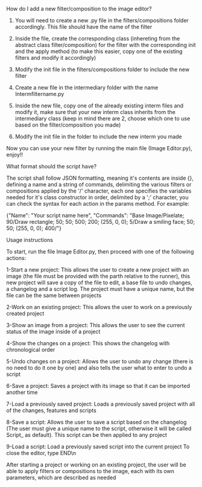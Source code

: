 How do I add a new filter/composition to the image editor?

	
 1) You will need to create a new .py file in the filters/compositions folder accordingly. This file should have the name of the filter
	
 2) Inside the file, create the corresponding class (inhereting from the abstract class filter/composition) for the filter with the corresponding init and the apply method (to make this easier, copy one of the existing filters and modify it accordingly)
	
 3) Modify the init file in the filters/compositions folder to include the new filter
	
 4) Create a new file in the intermediary folder with the name Intermfiltername.py
	
 5) Inside the new file, copy one of the already existing interm files and modify it, make sure that your new interm class inherits from the intermediary class (keep in mind there are 2, choose which one to use based on the filter/composition you made)
	
 6) Modify the init file in the folder to include the new interm you made

Now you can use your new filter by running the main file (Image Editor.py), enjoy!!



What format should the script have?


The script shall follow JSON formatting, meaning it's contents are inside {}, defining a name and a string of commands, delimiting the various filters or compositions applied by the '/' character, each one specifies the variables needed for it's class constructor in order, delimited by a ';' character, you can check the syntax for each action in the params method. For example:

{"Name": "Your script name here", "Commands": "Base Image/Pixelate; 90/Draw rectangle; 50; 50; 500; 200; (255, 0, 0); 5/Draw a smiling face; 50; 50; (255, 0, 0); 400/"}



Usage instructions

To start, run the file Image Editor.py, then proceed with one of the following actions:

1-Start a new project: This allows the user to create a new project with an image (the file must be provided with the parth relative to the runner), this new project will save a copy of the file to edit, a base file to undo changes, a changelog and a script log. The project must have a unique name, but the file can be the same between projects

2-Work on an existing project: This allows the user to work on a previously created project

3-Show an image from a project: This allows the user to see the current status of the image inside of a project

4-Show the changes on a project: This shows the changelog with chronological order

5-Undo changes on a project: Allows the user to undo any change (there is no need to do it one by one) and also tells the user what to enter to undo a script

6-Save a project: Saves a project with its image so that it can be imported another time

7-Load a previously saved project: Loads a previously saved project with all of the changes, features and scripts

8-Save a script: Allows the user to save a script based on the changelog (The user must give a unique name to the script, otherwise it will be called Script_ as default). This script can be then applied to any project

9-Load a script: Load a previously saved script into the current project
To close the editor, type END\n


After starting a project or working on an existing project, the user will be able to apply filters or compositions to the image, each with its own parameters, which are described as needed
